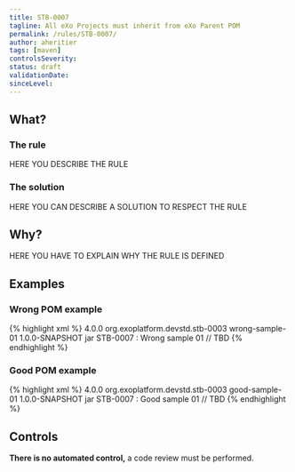 ```yaml
---
title: STB-0007
tagline: All eXo Projects must inherit from eXo Parent POM
permalink: /rules/STB-0007/
author: aheritier
tags: [maven]
controlsSeverity:
status: draft
validationDate:
sinceLevel:
---
```


<a name="what"></a>
## What?

### <i class="fa fa-info-circle"></i> The rule

HERE YOU DESCRIBE THE RULE

### <i class="fa fa-lightbulb-o"></i> The solution

HERE YOU CAN DESCRIBE A SOLUTION TO RESPECT THE RULE

<a name="why"></a>
## Why?

HERE YOU HAVE TO EXPLAIN WHY THE RULE IS DEFINED

<a name="examples"></a>
## Examples



<div class="panel panel-danger">
  <div class="panel-heading">
    <h3 class="panel-title"><i class="fa fa-thumbs-down pull-right"></i> Wrong POM example</h3>
  </div>
  <div class="panel-body">

{% highlight xml %}
<project xmlns="http://maven.apache.org/POM/4.0.0"
	 xsi:schemaLocation="http://maven.apache.org/POM/4.0.0
http://maven.apache.org/maven-v4_0_0.xsd"
	 xmlns:xsi="http://www.w3.org/2001/XMLSchema-instance">
  <modelVersion>4.0.0</modelVersion>
  <groupId>org.exoplatform.devstd.stb-0003</groupId>
  <artifactId>wrong-sample-01</artifactId>
  <version>1.0.0-SNAPSHOT</version>
  <packaging>jar</packaging>
  <name>STB-0007 : Wrong sample 01</name>
// TBD
</project>
{% endhighlight %}

  </div>
</div>


<div class="panel panel-success">
  <div class="panel-heading">
    <h3 class="panel-title"><i class="fa fa-thumbs-up pull-right"></i> Good POM example</h3>
  </div>
  <div class="panel-body">

{% highlight xml %}
    <?xml version="1.0" encoding="UTF-8"?>
    <project xmlns="http://maven.apache.org/POM/4.0.0"
    	 xsi:schemaLocation="http://maven.apache.org/POM/4.0.0
http://maven.apache.org/maven-v4_0_0.xsd"
    	 xmlns:xsi="http://www.w3.org/2001/XMLSchema-instance">
      <modelVersion>4.0.0</modelVersion>
      <groupId>org.exoplatform.devstd.stb-0003</groupId>
      <artifactId>good-sample-01</artifactId>
      <version>1.0.0-SNAPSHOT</version>
      <packaging>jar</packaging>
      <name>STB-0007 : Good sample 01</name>
    // TBD
    </project>
{% endhighlight %}

  </div>
</div>


<a name="controls"></a>
## <i class="fa fa-shield"></i> Controls

<div class="alert alert-warning">
  <i class="fa fa-exclamation-triangle"></i> <strong>There is no automated control,</strong> a code review must be performed.
</div>
